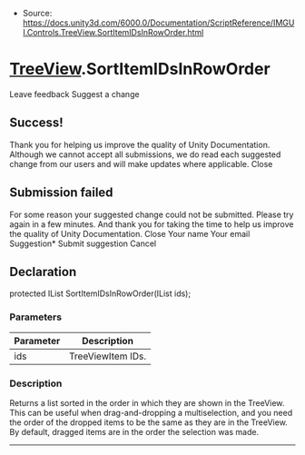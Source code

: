* Source: https://docs.unity3d.com/6000.0/Documentation/ScriptReference/IMGUI.Controls.TreeView.SortItemIDsInRowOrder.html

#  [TreeView](https://docs.unity3d.com/6000.0/Documentation/ScriptReference/IMGUI.Controls.TreeView.html).SortItemIDsInRowOrder
Leave feedback
Suggest a change
## Success!
Thank you for helping us improve the quality of Unity Documentation. Although we cannot accept all submissions, we do read each suggested change from our users and will make updates where applicable.
Close
## Submission failed
For some reason your suggested change could not be submitted. Please <a>try again</a> in a few minutes. And thank you for taking the time to help us improve the quality of Unity Documentation.
Close
Your name Your email Suggestion* Submit suggestion
Cancel
## Declaration
protected IList<int> SortItemIDsInRowOrder(IList<int> ids); 
### Parameters
Parameter | Description  
---|---  
ids | TreeViewItem IDs.  
### Description
Returns a list sorted in the order in which they are shown in the TreeView.
This can be useful when drag-and-dropping a multiselection, and you need the order of the dropped items to be the same as they are in the TreeView. By default, dragged items are in the order the selection was made.
* * *
